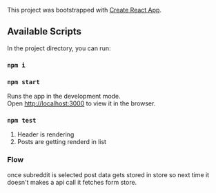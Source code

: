 This project was bootstrapped with [Create React App](https://github.com/facebook/create-react-app).

## Available Scripts

In the project directory, you can run:

### `npm i`

### `npm start`

Runs the app in the development mode.<br>
Open [http://localhost:3000](http://localhost:3000) to view it in the browser.


### `npm test`
1. Header is rendering
2. Posts are getting renderd in list


### Flow
once subreddit is selected post data gets stored in store
so next time it doesn't makes a api call it fetches form store.




